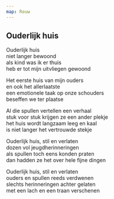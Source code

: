 ```yaml
---
map: Rouw
---
```


## Ouderlijk huis

Ouderlijk huis \
niet langer bewoond \
als kind was ik er thuis \
heb er tot mijn uitvliegen gewoond

Het eerste huis van mijn ouders \
en ook het allerlaatste \
een emotionele taak op onze schouders \
beseffen we ter plaatse

Al die spullen vertellen een verhaal \
stuk voor stuk krijgen ze een ander plekje \
het huis wordt langzaam leeg en kaal \
is niet langer het vertrouwde stekje

Ouderlijk huis, stil en verlaten \
dozen vol jeugdherinneringen \
als spullen toch eens konden praten \
dan hadden ze het over hele fijne dingen

Ouderlijk huis, stil en verlaten \
ouders en spullen reeds verdwenen \
slechts herinneringen achter gelaten \
met een lach en een traan verschenen
